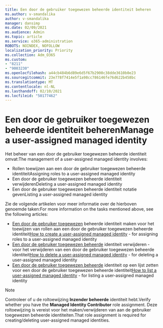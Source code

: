 ```yaml
---
title: Een door de gebruiker toegewezen beheerde identiteit beheren
ms.author: v-smandalika
author: v-smandalika
manager: dansimp
ms.date: 02/09/2021
ms.audience: Admin
ms.topic: article
ms.service: o365-administration
ROBOTS: NOINDEX, NOFOLLOW
localization_priority: Priority
ms.collection: Adm_O365
ms.custom:
- "8211"
- "9003230"
ms.openlocfilehash: a44cb484b6d89e6d5f67b2900c38dde3610b0e23
ms.sourcegitcommit: 23e778f7414e5f1a98cc786146fe76d622b458bc
ms.translationtype: MT
ms.contentlocale: nl-NL
ms.lasthandoff: 02/10/2021
ms.locfileid: "50177462"
---
```

# <a name="manage-a-user-assigned-managed-identity"></a><span data-ttu-id="3c5ef-102">Een door de gebruiker toegewezen beheerde identiteit beheren</span><span class="sxs-lookup"><span data-stu-id="3c5ef-102">Manage a user-assigned managed identity</span></span>

<span data-ttu-id="3c5ef-103">Het beheer van een door de gebruiker toegewezen beheerde identiteit omvat:</span><span class="sxs-lookup"><span data-stu-id="3c5ef-103">The management of a user-assigned managed identity involves:</span></span>

- <span data-ttu-id="3c5ef-104">Rollen toewijzen aan een door de gebruiker toegewezen beheerde identiteit</span><span class="sxs-lookup"><span data-stu-id="3c5ef-104">Assigning roles to a user-assigned managed identity</span></span>
- <span data-ttu-id="3c5ef-105">Een door de gebruiker toegewezen beheerde identiteit verwijderen</span><span class="sxs-lookup"><span data-stu-id="3c5ef-105">Deleting a user-assigned managed identity</span></span>
- <span data-ttu-id="3c5ef-106">Een door de gebruiker toegewezen beheerde identiteit notatie geven</span><span class="sxs-lookup"><span data-stu-id="3c5ef-106">Listing a user-assigned managed identity</span></span>

<span data-ttu-id="3c5ef-107">Zie de volgende artikelen voor meer informatie over de hierboven genoemde taken:</span><span class="sxs-lookup"><span data-stu-id="3c5ef-107">For more information on the tasks mentioned above, see the following articles:</span></span>

- <span data-ttu-id="3c5ef-108">[Een door de gebruiker toegewezen](https://docs.microsoft.com/azure/active-directory/managed-identities-azure-resources/how-to-manage-ua-identity-portal) beheerde identiteit maken voor het toewijzen van rollen aan een door de gebruiker toegewezen beheerde identiteit</span><span class="sxs-lookup"><span data-stu-id="3c5ef-108">[How to create a user-assigned managed identity](https://docs.microsoft.com/azure/active-directory/managed-identities-azure-resources/how-to-manage-ua-identity-portal) - for assigning roles to a user-assigned managed identity</span></span>
- <span data-ttu-id="3c5ef-109">[Een door de gebruiker toegewezen beheerde](https://docs.microsoft.com/azure/active-directory/managed-identities-azure-resources/how-to-manage-ua-identity-portal) identiteit verwijderen - voor het verwijderen van een door de gebruiker toegewezen beheerde identiteit</span><span class="sxs-lookup"><span data-stu-id="3c5ef-109">[How to delete a user-assigned managed identity](https://docs.microsoft.com/azure/active-directory/managed-identities-azure-resources/how-to-manage-ua-identity-portal) - for deleting a user-assigned managed identity</span></span>
- <span data-ttu-id="3c5ef-110">[Een door de gebruiker toegewezen beheerde](https://docs.microsoft.com/azure/active-directory/managed-identities-azure-resources/how-to-manage-ua-identity-portal) identiteit op een lijst zetten voor een door de gebruiker toegewezen beheerde identiteit</span><span class="sxs-lookup"><span data-stu-id="3c5ef-110">[How to list a user-assigned managed identity](https://docs.microsoft.com/azure/active-directory/managed-identities-azure-resources/how-to-manage-ua-identity-portal) - for listing a user-assigned managed identity</span></span>

> [!NOTE]
> <span data-ttu-id="3c5ef-111">Controleer of u de roltoewijzing **Inzender beheerde** identiteit hebt.</span><span class="sxs-lookup"><span data-stu-id="3c5ef-111">Verify whether you have the **Managed Identity Contributor** role assignment.</span></span> <span data-ttu-id="3c5ef-112">Deze roltoewijzing is vereist voor het maken/verwijderen van aan de gebruiker toegewezen beheerde identiteiten.</span><span class="sxs-lookup"><span data-stu-id="3c5ef-112">That role assignment is required for creating/deleting user-assigned managed identities.</span></span>
